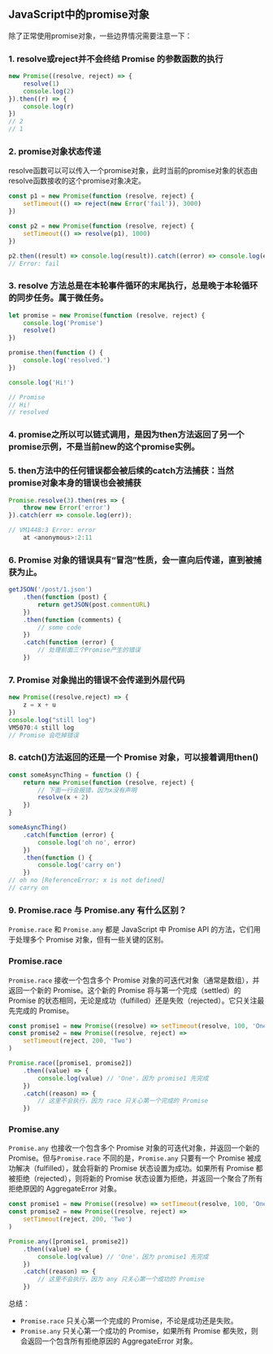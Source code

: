 ## JavaScript中的promise对象

除了正常使用promise对象，一些边界情况需要注意一下：

### 1. resolve或reject并不会终结 Promise 的参数函数的执行

```javascript
new Promise((resolve, reject) => {
    resolve(1)
    console.log(2)
}).then((r) => {
    console.log(r)
})
// 2
// 1
```

### 2. promise对象状态传递

resolve函数可以可以传入一个promise对象，此时当前的promise对象的状态由resolve函数接收的这个promise对象决定。

```javascript
const p1 = new Promise(function (resolve, reject) {
    setTimeout(() => reject(new Error('fail')), 3000)
})

const p2 = new Promise(function (resolve, reject) {
    setTimeout(() => resolve(p1), 1000)
})

p2.then((result) => console.log(result)).catch((error) => console.log(error))
// Error: fail
```

### 3. resolve 方法总是在本轮事件循环的末尾执行，总是晚于本轮循环的同步任务。属于微任务。

```javascript
let promise = new Promise(function (resolve, reject) {
    console.log('Promise')
    resolve()
})

promise.then(function () {
    console.log('resolved.')
})

console.log('Hi!')

// Promise
// Hi!
// resolved
```

### 4. promise之所以可以链式调用，是因为then方法返回了另一个promise示例，不是当前new的这个promise实例。

### 5. then方法中的任何错误都会被后续的catch方法捕获：当然promise对象本身的错误也会被捕获

```javascript
Promise.resolve(3).then(res => {
    throw new Error('error')
}).catch(err => console.log(err));

// VM1448:3 Error: error
    at <anonymous>:2:11
```

### 6. Promise 对象的错误具有“冒泡”性质，会一直向后传递，直到被捕获为止。

```javascript
getJSON('/post/1.json')
    .then(function (post) {
        return getJSON(post.commentURL)
    })
    .then(function (comments) {
        // some code
    })
    .catch(function (error) {
        // 处理前面三个Promise产生的错误
    })
```

### 7. Promise 对象抛出的错误不会传递到外层代码

```javascript
new Promise((resolve,reject) => {
    z = x + u
})
console.log("still log")
VM5070:4 still log
// Promise 会吃掉错误
```

### 8. catch()方法返回的还是一个 Promise 对象，可以接着调用then()

```javascript
const someAsyncThing = function () {
    return new Promise(function (resolve, reject) {
        // 下面一行会报错，因为x没有声明
        resolve(x + 2)
    })
}

someAsyncThing()
    .catch(function (error) {
        console.log('oh no', error)
    })
    .then(function () {
        console.log('carry on')
    })
// oh no [ReferenceError: x is not defined]
// carry on
```

### 9. Promise.race 与 Promise.any 有什么区别？

`Promise.race` 和 `Promise.any` 都是 JavaScript 中 Promise API 的方法，它们用于处理多个 Promise 对象，但有一些关键的区别。

### Promise.race

`Promise.race` 接收一个包含多个 Promise 对象的可迭代对象（通常是数组），并返回一个新的 Promise。这个新的 Promise 将与第一个完成（settled）的 Promise 的状态相同，无论是成功（fulfilled）还是失败（rejected）。它只关注最先完成的 Promise。

```javascript
const promise1 = new Promise((resolve) => setTimeout(resolve, 100, 'One'))
const promise2 = new Promise((resolve, reject) =>
    setTimeout(reject, 200, 'Two')
)

Promise.race([promise1, promise2])
    .then((value) => {
        console.log(value) // 'One'，因为 promise1 先完成
    })
    .catch((reason) => {
        // 这里不会执行，因为 race 只关心第一个完成的 Promise
    })
```

### Promise.any

`Promise.any` 也接收一个包含多个 Promise 对象的可迭代对象，并返回一个新的 Promise。但与`Promise.race` 不同的是，`Promise.any` 只要有一个 Promise 被成功解决（fulfilled），就会将新的 Promise 状态设置为成功。如果所有 Promise 都被拒绝（rejected），则将新的 Promise 状态设置为拒绝，并返回一个聚合了所有拒绝原因的 AggregateError 对象。

```javascript
const promise1 = new Promise((resolve) => setTimeout(resolve, 100, 'One'))
const promise2 = new Promise((resolve, reject) =>
    setTimeout(reject, 200, 'Two')
)

Promise.any([promise1, promise2])
    .then((value) => {
        console.log(value) // 'One'，因为 promise1 先完成
    })
    .catch((reason) => {
        // 这里不会执行，因为 any 只关心第一个成功的 Promise
    })
```

总结：

-   `Promise.race` 只关心第一个完成的 Promise，不论是成功还是失败。
-   `Promise.any` 只关心第一个成功的 Promise，如果所有 Promise 都失败，则会返回一个包含所有拒绝原因的 AggregateError 对象。
